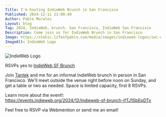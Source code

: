 ```yaml
---
Title: I'm hosting IndieWeb Brunch in San Francisco
Published: 2024-12-11 21:00:49
Author: Pablo Morales
Layout: blog
Tag: 2024, IndieWeb, brunch, San Francisco, IndieWeb San Francisco
Description: Come join us for IndieWeb Brunch in San Francisco
Image: https://static.lifeofpablo.com/media/images/indieweb-logos/iwc-color-logo.png
ImageAlt: IndieWeb Logo
---
```

![IndieWeb Logo](https://static.lifeofpablo.com/media/images/indieweb-logos/iwc-color-logo.png)

  <p class="p-summary">
    RSVPs <span class="p-rsvp">yes</span> 
    to <a href="https://events.indieweb.org/2024/12/indieweb-sf-brunch-jfTJ1SbEpDTx" class="u-in-reply-to"> IndieWeb SF Brunch </a>
  </p>


Join [Tantek](https://tantek.com) and me for an informal IndieWeb brunch in person in San Francisco. We'll meet outside the venue right before noon on Sunday, and get a table or two as needed. Space is limited capacity, first 8 RSVPs.

Learn more about the event!: https://events.indieweb.org/2024/12/indieweb-sf-brunch-jfTJ1SbEpDTx

Feel free to RSVP via Webmention or send me an email!
